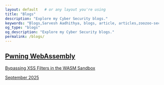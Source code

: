 ```yaml
---
layout: default   # or any layout you're using
title: "Blogs"
description: "Explore my Cyber Security blogs."
keywords: "Blogs,Sarvesh Aadhithya, blogs, article, articles,zoozoo-sec, zoozoo"
og_type: "blogs"
og_description: "Explore my Cyber Security blogs."
permalink: /blogs/
---
```


<link rel="stylesheet" href="{{ '/blogs/blogs.css' | relative_url }}" />

<!--Hello World -->

<section id="blogs">
  <div class="writeup-grid">
    <a href="{{ '/blogs/PwningWasm-BreakingXssFilters' | relative_url }}" class="writeup-card">
      <h2>Pwning WebAssembly</h2><p> Bypassing XSS Filters in the WASM Sandbox</p>
      <span class="date">September 2025</span>
    </a>
  </div>
</section>


